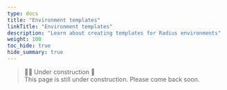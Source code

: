 ```yaml
---
type: docs
title: "Environment templates"
linkTitle: "Environment templates"
description: "Learn about creating templates for Radius environments"
weight: 100
toc_hide: true
hide_summary: true
---
```


<!-- DISABLE_ALGOLIA -->

> 👷‍♂️ Under construction 🚧 <br>
This page is still under construction. Please come back soon.